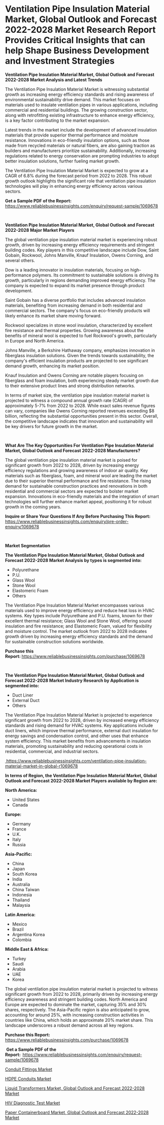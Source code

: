 <p><h1>Ventilation Pipe Insulation Material Market, Global Outlook and Forecast 2022-2028 Market Research Report Provides Critical Insights that can help Shape Business Development and Investment Strategies</h1></p><p><strong>Ventilation Pipe Insulation Material Market, Global Outlook and Forecast 2022-2028 Market Analysis and Latest Trends</strong></p>
<p><p>The Ventilation Pipe Insulation Material Market is witnessing substantial growth as increasing energy efficiency standards and rising awareness of environmental sustainability drive demand. This market focuses on materials used to insulate ventilation pipes in various applications, including commercial and residential buildings. The growing construction sector, along with retrofitting existing infrastructure to enhance energy efficiency, is a key factor contributing to the market expansion.</p><p>Latest trends in the market include the development of advanced insulation materials that provide superior thermal performance and moisture resistance. Innovations in eco-friendly insulation options, such as those made from recycled materials or natural fibers, are also gaining traction as builders and manufacturers prioritize sustainability. Additionally, increasing regulations related to energy conservation are prompting industries to adopt better insulation solutions, further fueling market growth.</p><p>The Ventilation Pipe Insulation Material Market is expected to grow at a CAGR of 6.8% during the forecast period from 2022 to 2028. This robust growth outlook highlights the significant role that ventilation pipe insulation technologies will play in enhancing energy efficiency across various sectors.</p></p>
<p><strong>Get a Sample PDF of the Report:&nbsp;</strong> <a href="https://www.reliablebusinessinsights.com/enquiry/request-sample/1069678?utm_campaign=57&utm_medium=2&utm_source=Github&utm_content=ia&utm_term=04122024&utm_id=ventilation-pipe-insulation-material-market-global-outlook-and-forecast-2022-2028">https://www.reliablebusinessinsights.com/enquiry/request-sample/1069678</a></p>
<p>&nbsp;</p>
<p><strong>Ventilation Pipe Insulation Material Market, Global Outlook and Forecast 2022-2028 Major Market Players</strong></p>
<p><p>The global ventilation pipe insulation material market is experiencing robust growth, driven by increasing energy efficiency requirements and stringent building codes. Key players in this competitive landscape include Dow, Saint Gobain, Rockwool, Johns Manville, Knauf Insulation, Owens Corning, and several others. </p><p>Dow is a leading innovator in insulation materials, focusing on high-performance polymers. Its commitment to sustainable solutions is driving its growth, particularly in regions demanding improved energy efficiency. The company is expected to expand its market presence through product development.</p><p>Saint Gobain has a diverse portfolio that includes advanced insulation materials, benefiting from increasing demand in both residential and commercial sectors. The company's focus on eco-friendly products will likely enhance its market share moving forward.</p><p>Rockwool specializes in stone wool insulation, characterized by excellent fire resistance and thermal properties. Growing awareness about the benefits of mineral wool is expected to fuel Rockwool's growth, particularly in Europe and North America.</p><p>Johns Manville, a Berkshire Hathaway company, emphasizes innovation in fiberglass insulation solutions. Given the trends towards sustainability, the company's efficient insulation products are projected to see significant demand growth, enhancing its market position.</p><p>Knauf Insulation and Owens Corning are notable players focusing on fiberglass and foam insulation, both experiencing steady market growth due to their extensive product lines and strong distribution networks.</p><p>In terms of market size, the ventilation pipe insulation material market is projected to witness a compound annual growth rate (CAGR) of approximately 5-7% from 2022 to 2028. While exact sales revenue figures can vary, companies like Owens Corning reported revenues exceeding $8 billion, reflecting the substantial opportunities present in this sector. Overall, the competitive landscape indicates that innovation and sustainability will be key drivers for future growth in the market.</p></p>
<p>&nbsp;</p>
<p><strong>What Are The Key Opportunities For Ventilation Pipe Insulation Material Market, Global Outlook and Forecast 2022-2028 Manufacturers?</strong></p>
<p><p>The global ventilation pipe insulation material market is poised for significant growth from 2022 to 2028, driven by increasing energy efficiency regulations and growing awareness of indoor air quality. Key materials such as fiberglass, foam, and mineral wool are leading the market due to their superior thermal performance and fire resistance. The rising demand for sustainable construction practices and renovations in both residential and commercial sectors are expected to bolster market expansion. Innovations in eco-friendly materials and the integration of smart technologies will further enhance market appeal, positioning it for robust growth in the coming years.</p></p>
<p><strong>Inquire or Share Your Questions If Any Before Purchasing This Report:</strong> <a href="https://www.reliablebusinessinsights.com/enquiry/pre-order-enquiry/1069678?utm_campaign=57&utm_medium=2&utm_source=Github&utm_content=ia&utm_term=04122024&utm_id=ventilation-pipe-insulation-material-market-global-outlook-and-forecast-2022-2028">https://www.reliablebusinessinsights.com/enquiry/pre-order-enquiry/1069678</a></p>
<p>&nbsp;</p>
<p><strong>Market Segmentation</strong></p>
<p><strong>The Ventilation Pipe Insulation Material Market, Global Outlook and Forecast 2022-2028 Market Analysis by types is segmented into:</strong></p>
<p><ul><li>Polyurethane</li><li>P.U.</li><li>Glass Wool</li><li>Stone Wool</li><li>Elastomeric Foam</li><li>Others</li></ul></p>
<p><p>The Ventilation Pipe Insulation Material Market encompasses various materials used to improve energy efficiency and reduce heat loss in HVAC systems. Key types include Polyurethane and P.U. foams, known for their excellent thermal resistance; Glass Wool and Stone Wool, offering sound insulation and fire resistance; and Elastomeric Foam, valued for flexibility and moisture control. The market outlook from 2022 to 2028 indicates growth driven by increasing energy efficiency standards and the demand for sustainable construction solutions worldwide.</p></p>
<p><strong>Purchase this Report:&nbsp;</strong><a href="https://www.reliablebusinessinsights.com/purchase/1069678?utm_campaign=57&utm_medium=2&utm_source=Github&utm_content=ia&utm_term=04122024&utm_id=ventilation-pipe-insulation-material-market-global-outlook-and-forecast-2022-2028">https://www.reliablebusinessinsights.com/purchase/1069678</a></p>
<p>&nbsp;</p>
<p><strong>The Ventilation Pipe Insulation Material Market, Global Outlook and Forecast 2022-2028 Market Industry Research by Application is segmented into:</strong></p>
<p><ul><li>Duct Liner</li><li>External Duct</li><li>Others</li></ul></p>
<p><p>The Ventilation Pipe Insulation Material Market is projected to experience significant growth from 2022 to 2028, driven by increased energy efficiency standards and rising demand for HVAC systems. Key applications include duct liners, which improve thermal performance, external duct insulation for energy savings and condensation control, and other uses that enhance system efficiency. This market benefits from advancements in insulation materials, promoting sustainability and reducing operational costs in residential, commercial, and industrial sectors.</p></p>
<p><a href="https://www.reliablebusinessinsights.com/ventilation-pipe-insulation-material-market-in-global-r1069678?utm_campaign=57&utm_medium=2&utm_source=Github&utm_content=ia&utm_term=04122024&utm_id=ventilation-pipe-insulation-material-market-global-outlook-and-forecast-2022-2028">&nbsp;https://www.reliablebusinessinsights.com/ventilation-pipe-insulation-material-market-in-global-r1069678</a></p>
<p><strong>In terms of Region, the Ventilation Pipe Insulation Material Market, Global Outlook and Forecast 2022-2028 Market Players available by Region are:</strong></p>
<p>
    <p> <strong> North America: </strong>
        <ul>
            <li>United States</li>
            <li>Canada</li>
        </ul>
        </p> 
    <p> <strong> Europe: </strong>
        <ul>
            <li>Germany</li>
            <li>France</li>
            <li>U.K.</li>
            <li>Italy</li>
            <li>Russia</li>
        </ul>
        </p> 
    <p> <strong> Asia-Pacific: </strong>
        <ul>
            <li>China</li>
            <li>Japan</li>
            <li>South Korea</li>
            <li>India</li>
            <li>Australia</li>
            <li>China Taiwan</li>
            <li>Indonesia</li>
            <li>Thailand</li>
            <li>Malaysia</li>
        </ul>
        </p> 
    <p> <strong> Latin America: </strong>
        <ul>
            <li>Mexico</li>
            <li>Brazil</li>
            <li>Argentina Korea</li>
            <li>Colombia</li>
        </ul>
        </p> 
    <p> <strong> Middle East & Africa: </strong>
        <ul>
            <li>Turkey</li>
            <li>Saudi</li>
            <li>Arabia</li>
            <li>UAE</li>
            <li>Korea</li>
        </ul>
    </p>
    </p>
<p><p>The global ventilation pipe insulation material market is projected to witness significant growth from 2022 to 2028, primarily driven by increasing energy efficiency awareness and stringent building codes. North America and Europe are expected to dominate the market, capturing 35% and 30% shares, respectively. The Asia-Pacific region is also anticipated to grow, accounting for around 25%, with increasing construction activities in countries like China, which holds an approximate 20% market share. This landscape underscores a robust demand across all key regions.</p></p>
<p><strong>Purchase this Report: </strong><a href="https://www.reliablebusinessinsights.com/purchase/1069678?utm_campaign=57&utm_medium=2&utm_source=Github&utm_content=ia&utm_term=04122024&utm_id=ventilation-pipe-insulation-material-market-global-outlook-and-forecast-2022-2028">https://www.reliablebusinessinsights.com/purchase/1069678</a></p>
<p>&nbsp;<strong>Get a Sample PDF of the Report:&nbsp;&nbsp;</strong><a href="https://www.reliablebusinessinsights.com/enquiry/request-sample/1069678?utm_campaign=57&utm_medium=2&utm_source=Github&utm_content=ia&utm_term=04122024&utm_id=ventilation-pipe-insulation-material-market-global-outlook-and-forecast-2022-2028">https://www.reliablebusinessinsights.com/enquiry/request-sample/1069678</a></p>
<p><strong></strong></p>
<p><p><a href="https://www.linkedin.com/pulse/pulse-conduit-fittings-rhythms-change-market-resonance-0epbe?utm_campaign=57&utm_medium=2&utm_source=Github&utm_content=ia&utm_term=04122024&utm_id=ventilation-pipe-insulation-material-market-global-outlook-and-forecast-2022-2028">Conduit Fittings Market</a></p><p><a href="https://www.linkedin.com/pulse/hdpe-conduits-market-evolution-future-outlook-forecasting-pqlle?utm_campaign=57&utm_medium=2&utm_source=Github&utm_content=ia&utm_term=04122024&utm_id=ventilation-pipe-insulation-material-market-global-outlook-and-forecast-2022-2028">HDPE Conduits Market</a></p><p><a href="https://github.com/AshrafKhan865/Market-Research-Report-List-1/blob/main/liquid-transformers-market-global-outlook-and-forecast-2022-2028-market.md?utm_campaign=57&utm_medium=2&utm_source=Github&utm_content=ia&utm_term=04122024&utm_id=ventilation-pipe-insulation-material-market-global-outlook-and-forecast-2022-2028">Liquid Transformers Market, Global Outlook and Forecast 2022-2028 Market</a></p><p><a href="https://issuu.com/reportprime-2/docs/hiv-diagnostic-test-market-size-2030.pptx?utm_campaign=57&utm_medium=2&utm_source=Github&utm_content=ia&utm_term=04122024&utm_id=ventilation-pipe-insulation-material-market-global-outlook-and-forecast-2022-2028">HIV Diagnostic Test Market</a></p><p><a href="https://github.com/gullattedenna/Market-Research-Report-List-1/blob/main/paper-containerboard-market-global-outlook-and-forecast-2022-2028-market.md?utm_campaign=57&utm_medium=2&utm_source=Github&utm_content=ia&utm_term=04122024&utm_id=ventilation-pipe-insulation-material-market-global-outlook-and-forecast-2022-2028">Paper Containerboard Market, Global Outlook and Forecast 2022-2028 Market</a></p></p>